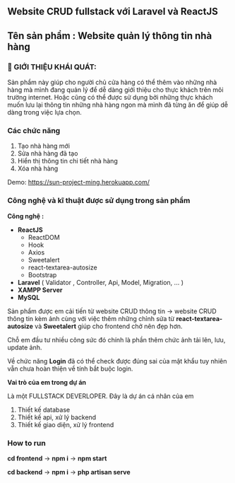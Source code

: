 ## Website CRUD fullstack với Laravel và ReactJS

## Tên sản phẩm : Website quản lý thông tin nhà hàng

### 🚀 GIỚI THIỆU KHÁI QUÁT:

Sản phẩm này giúp cho người chủ cửa hàng có thể thêm vào những nhà hàng mà mình đang quản lý để dễ dàng giới thiệu cho thực khách trên môi trường internet. Hoặc cũng có thể được sử dụng bởi những thực khách muốn lưu lại thông tin những nhà hàng ngon mà mình đã từng ăn để giúp dễ dàng trong việc lựa chọn.

### Các chức năng

1. Tạo nhà hàng mới
2. Sửa nhà hàng đã tạo
3. Hiển thị thông tin chi tiết nhà hàng
4. Xóa nhà hàng

Demo:  https://sun-project-ming.herokuapp.com/

### Công nghệ và kĩ thuật được sử dụng trong sản phẩm

**Công nghệ :** 

* **ReactJS**		
  - ReactDOM 
  - Hook
  - Axios
  - Sweetalert
  - react-textarea-autosize
  - Bootstrap
* **Laravel** ( Validator , Controller, Api, Model, Migration, ... )
* **XAMPP Server**
* **MySQL**

Sản phẩm được em cải tiến từ website CRUD thông tin $\rightarrow$ website CRUD thông tin kèm ảnh cùng với việc thêm những chỉnh sửa từ **react-textarea-autosize** và **Sweetalert** giúp cho frontend chở nên đẹp hơn.

Chỗ em đầu tư nhiều công sức đó chính là phần thêm chức ảnh tải lên, lưu, update ảnh.

Về chức năng **Login** đã có thể check được đúng sai của mật khẩu tuy nhiên vẫn chưa hoàn thiện về tính bắt buộc login. 

**Vai trò của em trong dự án**

Là một FULLSTACK DEVERLOPER. Đây là dự án cá nhân của em

1. Thiết kế database
2. Thiết kế api, xử lý backend
3. Thiết kế giao diện, xử lý frontend

### How to run

**cd frontend** $\rightarrow$ **npm i** $\rightarrow$ **npm start**

**cd backend** $\rightarrow$ **npm i** $\rightarrow$ **php artisan serve**
